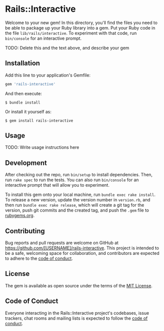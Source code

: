 # Rails::Interactive

Welcome to your new gem! In this directory, you'll find the files you need to be able to package up your Ruby library into a gem. Put your Ruby code in the file `lib/rails/interactive`. To experiment with that code, run `bin/console` for an interactive prompt.

TODO: Delete this and the text above, and describe your gem

## Installation

Add this line to your application's Gemfile:

```ruby
gem 'rails-interactive'
```

And then execute:

    $ bundle install

Or install it yourself as:

    $ gem install rails-interactive

## Usage

TODO: Write usage instructions here

## Development

After checking out the repo, run `bin/setup` to install dependencies. Then, run `rake spec` to run the tests. You can also run `bin/console` for an interactive prompt that will allow you to experiment.

To install this gem onto your local machine, run `bundle exec rake install`. To release a new version, update the version number in `version.rb`, and then run `bundle exec rake release`, which will create a git tag for the version, push git commits and the created tag, and push the `.gem` file to [rubygems.org](https://rubygems.org).

## Contributing

Bug reports and pull requests are welcome on GitHub at https://github.com/[USERNAME]/rails-interactive. This project is intended to be a safe, welcoming space for collaboration, and contributors are expected to adhere to the [code of conduct](https://github.com/[USERNAME]/rails-interactive/blob/master/CODE_OF_CONDUCT.md).

## License

The gem is available as open source under the terms of the [MIT License](https://opensource.org/licenses/MIT).

## Code of Conduct

Everyone interacting in the Rails::Interactive project's codebases, issue trackers, chat rooms and mailing lists is expected to follow the [code of conduct](https://github.com/[USERNAME]/rails-interactive/blob/master/CODE_OF_CONDUCT.md).

